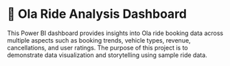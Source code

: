 # 🚖 Ola Ride Analysis Dashboard

This Power BI dashboard provides insights into Ola ride booking data across multiple aspects such as booking trends, vehicle types, revenue, cancellations, and user ratings. The purpose of this project is to demonstrate data visualization and storytelling using sample ride data.

